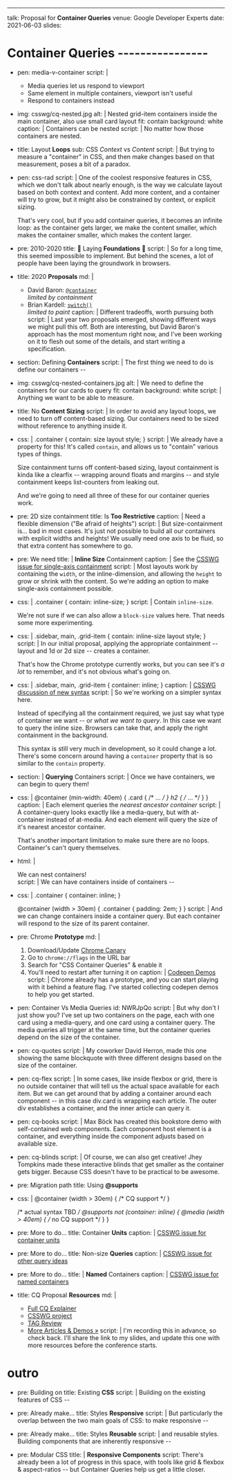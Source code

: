 ---
talk: Proposal for **Container Queries**
venue: Google Developer Experts
date: 2021-06-03
slides:

# Container Queries ----------------

- pen: media-v-container
  script: |
    - Media queries let us respond to viewport
    - Same element in multiple containers,
      viewport isn't useful
    - Respond to containers instead

- img: csswg/cq-nested.jpg
  alt: |
    Nested grid-item containers
    inside the main container,
    also use small card layout
  fit: contain
  background: white
  caption: |
    Containers can be nested
  script: |
    No matter how those containers are nested.

- title: Layout **Loops**
  sub: CSS _Context_ vs _Content_
  script: |
    But trying to measure a "container" in CSS,
    and then make changes based on that measurement,
    poses a bit of a paradox.

- pen: css-rad
  script: |
    One of the coolest responsive features in CSS,
    which we don't talk about nearly enough,
    is the way we calculate layout
    based on both context and content.
    Add more content,
    and a container will try to grow,
    but it might also be constrained by context,
    or explicit sizing.

    That's very cool,
    but if you add container queries,
    it becomes an infinite loop:
    as the container gets larger, we make the content smaller,
    which makes the container smaller,
    which makes the content larger.

- pre: 2010-2020
  title: 🚧 Laying **Foundations** 🚧
  script: |
    So for a long time,
    this seemed impossible to implement.
    But behind the scenes,
    a lot of people
    have been laying the groundwork in browsers.

- title: 2020 **Proposals**
  md: |
    - David Baron:
      [`@container`](https://github.com/dbaron/container-queries-implementability) \
      _limited by containment_
    - Brian Kardell:
      [`switch()`](https://bkardell.com/blog/AllThemSwitches.html) \
      _limited to paint_
  caption: |
    Different tradeoffs, worth pursuing both
  script: |
    Last year two proposals emerged,
    showing different ways we might pull this off.
    Both are interesting,
    but David Baron's approach has the most momentum right now,
    and I've been working on it
    to flesh out some of the details,
    and start writing a specification.

- section: Defining **Containers**
  script: |
    The first thing we need to do
    is define our containers --

- img: csswg/cq-nested-containers.jpg
  alt: |
    We need to define the containers
    for our cards to query
  fit: contain
  background: white
  script: |
    Anything we want to be able to measure.

- title: No **Content Sizing**
  script: |
    In order to avoid any layout loops,
    we need to turn off content-based sizing.
    Our containers need to be sized
    without reference to anything inside it.

- css: |
    .container {
      contain: size layout style;
    }
  script: |
    We already have a property for this!
    It's called `contain`,
    and allows us to "contain" various types of things.

    Size containment turns off content-based sizing,
    layout containment is kinda like a clearfix --
    wrapping around floats and margins --
    and style containment keeps list-counters
    from leaking out.

    And we're going to need all three of these
    for our container queries work.

- pre: 2D size containment
  title: Is **Too Restrictive**
  caption: |
    Need a flexible dimension ("Be afraid of heights")
  script: |
    But size-containment is…
    bad in most cases.
    It's just not possible to build all our containers
    with explicit widths and heights!
    We usually need one axis to be fluid,
    so that extra content has somewhere to go.

- pre: We need
  title: |
    **Inline Size** Containment
  caption: |
    See the
    [CSSWG issue for single-axis containment](https://github.com/w3c/csswg-drafts/issues/1031)
  script: |
    Most layouts work by containing the `width`,
    or the inline-dimension,
    and allowing the `height` to grow or shrink
    with the content.
    So we're adding an option to make
    single-axis containment possible.

- css: |
    .container {
      contain: inline-size;
    }
  script: |
    Contain `inline-size`.

    We're not sure if we can also allow
    a `block-size` values here.
    That needs some more experimenting.

- css: |
    .sidebar, main, .grid-item {
      contain: inline-size layout style;
    }
  script: |
    In our initial proposal,
    applying the appropriate containment --
    layout and 1d or 2d size --
    creates a container.

    That's how the Chrome prototype currently works,
    but you can see it's _a lot_ to remember,
    and it's not obvious what's going on.

- css: |
    .sidebar, main, .grid-item {
      container: inline;
    }
  caption: |
    [CSSWG discussion of new syntax](https://github.com/w3c/csswg-drafts/issues/6174)
  script: |
    So we're working on a simpler syntax here.

    Instead of specifying all the containment required,
    we just say what type of container we want --
    or _what we want to query_.
    In this case we want to query the inline size.
    Browsers can take that,
    and apply the right containment
    in the background.

    This syntax is still very much in development,
    so it could change a lot.
    There's some concern around having
    a `container` property
    that is so similar to the `contain` property.

- section: |
    **Querying** Containers
  script: |
    Once we have containers,
    we can begin to query them!

- css: |
    @container (min-width: 40em) {
      .card { /* ... */ }
      h2 { /* ... */ }
    }
  caption: |
    Each element queries the
    _nearest ancestor container_
  script: |
    A container-query
    looks exactly like a media-query,
    but with at-container instead of at-media.
    And each element will query
    the size of it's nearest ancestor container.

    That's another important limitation
    to make sure there are no loops.
    Container's can't query themselves.

- html: |
    <div class="container">
      <div class="container">
        <div class="container">
          We can nest containers!
        </div>
      </div>
    </div>
  script: |
    We can have containers inside of containers --

- css: |
    .container { container: inline; }

    @container (width > 30em) {
      .container { padding: 2em; }
    }
  script: |
    And we can change containers
    inside a container query.
    But each container will respond
    to the size of its parent container.

- pre:
    Chrome **Prototype**
  md: |
    1. Download/Update [Chrome Canary](https://www.google.com/chrome/canary/)
    2. Go to `chrome://flags` in the URL bar
    3. Search for "CSS Container Queries" & enable it
    4. You'll need to restart after turning it on
  caption: |
    [Codepen Demos](https://codepen.io/collection/XQrgJo)
  script: |
    Chrome already has a prototype,
    and you can start playing with it
    behind a feature flag.
    I've started collecting codepen demos
    to help you get started.

- pen: Container Vs Media Queries
  id: NWRJpQo
  script: |
    But why don't I just show you?
    I've set up two containers on the page,
    each with one card using a media-query,
    and one card using a container query.
    The media queries all trigger at the same time,
    but the container queries
    depend on the size of the container.

- pen: cq-quotes
  script: |
    My coworker David Herron,
    made this one showing
    the same blockquote
    with three different designs
    based on the size of the container.

- pen: cq-flex
  script: |
    In some cases,
    like inside flexbox or grid,
    there is no outside container
    that will tell us the actual space available
    for each item.
    But we can get around that by adding a container
    around each component --
    in this case div.card is wrapping each article.
    The outer div establishes a container,
    and the inner article can query it.

- pen: cq-books
  script: |
    Max Böck has created this bookstore demo
    with self-contained web components.
    Each component host element is a container,
    and everything inside the component
    adjusts based on available size.

- pen: cq-blinds
  script: |
    Of course, we can also get creative!
    Jhey Tompkins made these interactive blinds
    that get smaller as the container gets bigger.
    Because CSS doesn't have to be practical
    to be awesome.

- pre: Migration path
  title: Using **@supports**

- css: |
    @container (width > 30em) { /* CQ support */ }

    /* actual syntax TBD */
    @supports not (container: inline) {
      @media (width > 40em) { /* no CQ support */ }
    }

- pre: More to do...
  title: Container **Units**
  caption: |
    [CSSWG issue for container units](https://github.com/w3c/csswg-drafts/issues/5888)

- pre: More to do...
  title: Non-size **Queries**
  caption: |
    [CSSWG issue for other query ideas](https://github.com/w3c/csswg-drafts/issues/5989)

- pre: More to do...
  title: |
    **Named** Containers
  caption: |
    [CSSWG issue for named containers](https://github.com/w3c/csswg-drafts/issues/6176)

- title: CQ Proposal **Resources**
  md: |
    - [Full CQ Explainer](https://github.com/oddbird/css-sandbox/blob/main/src/rwd/query/explainer.md)
    - [CSSWG project](https://github.com/w3c/csswg-drafts/projects/18)
    - [TAG Review](https://github.com/w3ctag/design-reviews/issues/592)
    - [More Articles & Demos »](/css-next/cq-resources/)
  script: |
    I'm recording this in advance,
    so check back.
    I'll share the link to my slides,
    and update this one with more resources
    before the conference starts.

# outro

- pre: Building on
  title: Existing **CSS**
  script: |
    Building on the existing features of CSS --

- pre: Already make...
  title: Styles **Responsive**
  script: |
    But particularly the overlap
    between the two main goals of CSS:
    to make responsive --
- pre: Already make...
  title: Styles **Reusable**
  script: |
    and reusable styles.
    Building components that are inherently responsive --

- pre: Modular CSS
  title: |
    **Responsive Components**
  script:
    There's already been
    a lot of progress in this space,
    with tools like grid & flexbox & aspect-ratios --
    but Container Queries help us get a little closer.
